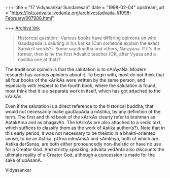 +++
title = "17 Vidyasankar Sundaresan"
date = "1998-02-04"
upstream_url = "https://lists.advaita-vedanta.org/archives/advaita-l/1998-February/007988.html"

+++
[Archive link](https://lists.advaita-vedanta.org/archives/advaita-l/1998-February/007988.html)

> Historical question :
> Various books have differing opinions on who Gaudapada is saluting in his
> karika (Can someone explain the exact Sanskrit words?). Some say Buddha and
> others, Narayana. If it's the former, then is he the first Advaitic teacher
> (OK, after Vyasa and a nastika one at that)?

The traditional opinion is that the salutation is to nArAyaNa. Modern
research has various opinions about it. To begin with, most do not think
that all four books of the kArikAs were written by the same person, and
especially with respect to the fourth book, where the salutation is
found, most think that it is a separate work in itself, which has got
attached to the kArikAs.

Even if the salutation is a direct reference to the historical buddha,
that would not necessarily make gauDapAda a nAstika, by any definition of
the term. The first and third book of the kArikAs clearly refer to brahman
as AptakAma and as bhagavAn. The kArikAs are also attached to a vedic
text, which suffices to classify them as the work of Astika author(s?).
Note that in this early period, it was not necessary to be theistic in a
bhakti-oriented sense, to be an Astika. pUrva mImAmsA and sAmkhya, both of
which are Astika darSanas, are both either pronouncedly non-theistic or
have no use for a Creator God. And strictly speaking, advaita vedAnta also
discounts the ultimate reality of a Creator God, although a concession is
made for the sake of upAsanA.

Vidyasankar


